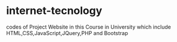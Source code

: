 # internet-tecnology
codes of Project Website in this Course in University which include HTML,CSS,JavaScript,JQuery,PHP and Bootstrap
